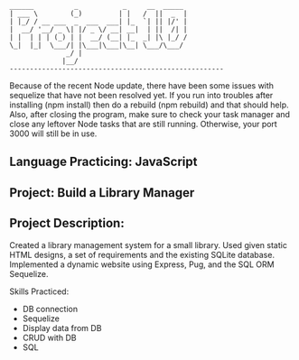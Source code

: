 ```
______          _           _     __  _____
| ___ \        (_)         | |   /  ||  _  |
| |_/ / __ ___  _  ___  ___| |_  `| || |/' |
|  __/ '__/ _ \| |/ _ \/ __| __|  | ||  /| |
| |  | | | (_) | |  __/ (__| |_  _| |\ |_/ /
\_|  |_|  \___/| |\___|\___|\__| \___/\___/
              _/ |                          
             |__/                           
-----------------------------------------------------
```
Because of the recent Node update, there have been some issues with sequelize that have not been resolved yet. If you run into troubles after installing (npm install) then do a rebuild (npm rebuild) and that should help. Also, after closing the program, make sure to check your task manager and close any leftover Node tasks that are still running. Otherwise, your port 3000 will still be in use.

## Language Practicing: JavaScript
## Project: Build a Library Manager
## Project Description:
Created a library management system for a small library. Used given static HTML designs, a set of requirements and the existing SQLite database. Implemented a dynamic website using Express, Pug, and the SQL ORM Sequelize.


Skills Practiced:
- DB connection
- Sequelize
- Display data from DB
- CRUD with DB
- SQL
